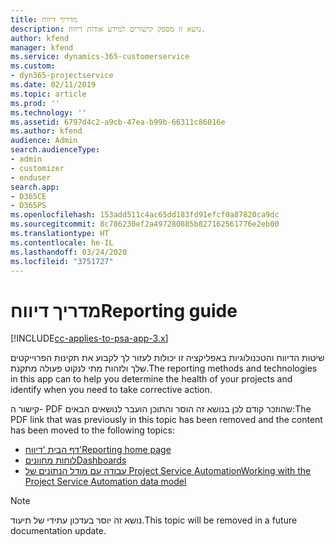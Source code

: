 ```yaml
---
title: מדריך דיווח
description: נושא זו מספק קישורים למידע אודות דיווח.
author: kfend
manager: kfend
ms.service: dynamics-365-customerservice
ms.custom:
- dyn365-projectservice
ms.date: 02/11/2019
ms.topic: article
ms.prod: ''
ms.technology: ''
ms.assetid: 6797d4c2-a9cb-47ea-b99b-66311c86016e
ms.author: kfend
audience: Admin
search.audienceType:
- admin
- customizer
- enduser
search.app:
- D365CE
- D365PS
ms.openlocfilehash: 153add511c4ac65dd183fd91efcf0a87820ca9dc
ms.sourcegitcommit: 8c786230ef2a497280885b827162561776e2eb00
ms.translationtype: HT
ms.contentlocale: he-IL
ms.lasthandoff: 03/24/2020
ms.locfileid: "3751727"
---
```

# <a name="reporting-guide"></a><span data-ttu-id="b56bb-103">מדריך דיווח</span><span class="sxs-lookup"><span data-stu-id="b56bb-103">Reporting guide</span></span>

[!INCLUDE[cc-applies-to-psa-app-3.x](../../includes/cc-applies-to-psa-app-3x.md)]

<span data-ttu-id="b56bb-104">שיטות הדיווח והטכנולוגיות באפליקציה זו יכולות לעזור לך לקבוע את תקינות הפרוייקטים שלך ולזהות מתי לנקוט פעולה מתקנת.</span><span class="sxs-lookup"><span data-stu-id="b56bb-104">The reporting methods and technologies in this app can to help you determine the health of your projects and identify when you need to take corrective action.</span></span> 

<span data-ttu-id="b56bb-105">קישור ה- PDF שהוזכר קודם לכן בנושא זה הוסר והתוכן הועבר לנושאים הבאים:</span><span class="sxs-lookup"><span data-stu-id="b56bb-105">The PDF link that was previously in this topic has been removed and the content has been moved to the following topics:</span></span>

- [<span data-ttu-id="b56bb-106">דף הבית 'דיווח'</span><span class="sxs-lookup"><span data-stu-id="b56bb-106">Reporting home page</span></span>](../reports-reporting-dynamics-365-project-service.md)
- [<span data-ttu-id="b56bb-107">לוחות מחוונים</span><span class="sxs-lookup"><span data-stu-id="b56bb-107">Dashboards</span></span>](../reports-dashboards.md)
- [<span data-ttu-id="b56bb-108">עבודה עם מודל הנתונים של Project Service Automation</span><span class="sxs-lookup"><span data-stu-id="b56bb-108">Working with the Project Service Automation data model</span></span>](../reports-working-project-service-data-model.md)

> [!NOTE]
> <span data-ttu-id="b56bb-109">נושא זה יוסר בעדכון עתידי של תיעוד.</span><span class="sxs-lookup"><span data-stu-id="b56bb-109">This topic will be removed in a future documentation update.</span></span> 
